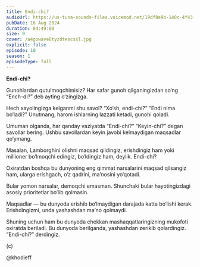 ```yaml
---
title: Endi-chi?
audioUrl: https://us-tuna-sounds-files.voicemod.net/19df8e9b-140c-4f43-8c0e-09c162821765-1658350707858.mp3
pubDate: 16 Aug 2024
duration: 04:49:00
size: 0
cover: /a4gowave8tyzdtescsxl.jpg
explicit: false
episode: 10
season: 1
episodeType: full
---
```

**Endi-chi?** 

Gunohlardan qutulmoqchimisiz? Har safar gunoh qilganingizdan so‘ng “Ench-di?” deb ayting o‘zingizga.

Hech xayolingizga kelganmi shu savol? “Xo‘sh, endi-chi?” “Endi nima bo‘ladi?” Unutmang, harom ishlarning lazzati ketadi, gunohi qoladi.

Umuman olganda, har qanday vaziyatda “Endi-chi?” “Keyin-chi?” degan savollar bering. Ushbu savollardan keyin javobi kelmaydigan maqsadlar qo‘ymang.

Masalan, Lamborghini olishni maqsad qildingiz, erishdingiz ham yoki millioner bo‘lmoqchi edingiz, bo‘ldingiz ham, deylik. Endi-chi?

Oxiratdan boshqa bu dunyoning eng qimmat narsalarini maqsad qilsangiz ham, ularga erishgach, o‘z qadrini, ma’nosini yo‘qotadi.

Bular yomon narsalar, demoqchi emasman. Shunchaki bular hayotingizdagi asosiy prioritetlar bo‘lib qolmasin.

Maqsadlar — bu dunyoda erishib bo‘lmaydigan darajada katta bo‘lishi kerak. Erishdingizmi, unda yashashdan ma’no qolmaydi.

Shuning uchun ham bu dunyoda chekkan mashaqqatlaringizning mukofoti oxiratda beriladi. Bu dunyoda berilganda, yashashdan zerikib qolardingiz. “Endi-chi?” derdingiz.

(c)



@khodieff